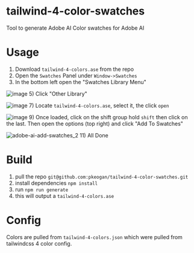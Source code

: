 # tailwind-4-color-swatches
 Tool to generate Adobe AI Color swatches for Adobe AI

# Usage
1) Download `tailwind-4-colors.ase` from the repo
2) Open the `Swatches` Panel under `Window->Swatches`
3) In the bottom left open the "Swatches Library Menu"

![image](https://github.com/user-attachments/assets/a67eb536-a9f7-42e3-8428-ef0759cd24f4)
5) Click "Other Library"

![image](https://github.com/user-attachments/assets/955da759-7512-4e2b-9039-27f426fae68e)
7) Locate `tailwind-4-colors.ase`, select it, the click `open`

![image](https://github.com/user-attachments/assets/07c2cf69-bd37-4110-a117-7549824cd843)
9) Once loaded, click on the shift group hold `shift` then click on the last. Then open the options (top right) and click "Add To Swatches"

![adobe-ai-add-swatches_2](https://github.com/user-attachments/assets/a9430cd6-478c-4ff1-9342-d5837d261636)
11) All Done

# Build
1) pull the repo `git@github.com:pkeogan/tailwind-4-color-swatches.git`
2) install dependencies `npm install`
3) run `npm run generate`
4) this will output a `tailwind-4-colors.ase`

# Config
Colors are pulled from `tailwind-4-colors.json` which were pulled from tailwindcss 4 color config.
